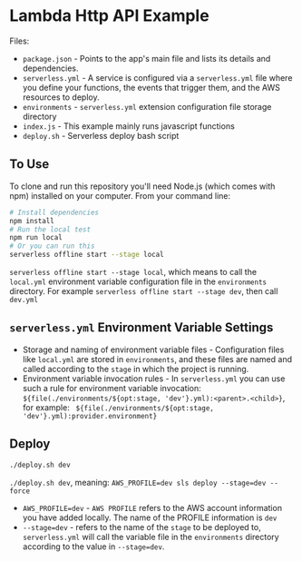 # Lambda Http API Example

Files:

- `package.json` - Points to the app's main file and lists its details and dependencies.
- `serverless.yml` - A service is configured via a `serverless.yml` file where you define your functions, the events that trigger them, and the AWS resources to deploy.
- `environments` - `serverless.yml` extension configuration file storage directory
- `index.js` - This example mainly runs javascript functions
- `deploy.sh` - Serverless deploy bash script

## To Use

To clone and run this repository you'll need Node.js (which comes with npm) installed on your computer. From your command line:

```bash
# Install dependencies
npm install
# Run the local test
npm run local
# Or you can run this
serverless offline start --stage local
```

`serverless offline start --stage local`, which means to call the `local.yml` environment variable configuration file in the `environments` directory. For example `serverless offline start --stage dev`, then call `dev.yml`

## `serverless.yml` Environment Variable Settings

- Storage and naming of environment variable files - Configuration files like `local.yml` are stored in `environments`, and these files are named and called according to the `stage` in which the project is running.
- Environment variable invocation rules - In `serverless.yml` you can use such a rule for environment variable invocation: ` ${file(./environments/${opt:stage, 'dev'}.yml):<parent>.<child>}`, for example: ` ${file(./environments/${opt:stage, 'dev'}.yml):provider.environment}`

## Deploy

```bash
./deploy.sh dev
```

`./deploy.sh dev`, meaning: `AWS_PROFILE=dev sls deploy --stage=dev --force`

- `AWS_PROFILE=dev` - `AWS PROFILE` refers to the AWS account information you have added locally. The name of the PROFILE information is `dev`
- `--stage=dev` - refers to the name of the `stage` to be deployed to, `serverless.yml` will call the variable file in the `environments` directory according to the value in `--stage=dev`.

